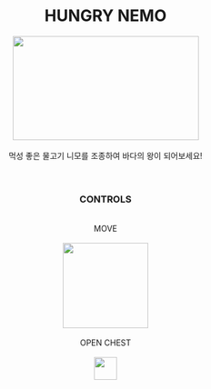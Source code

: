 <div align=center>
<h1>HUNGRY NEMO</h1>
   <img width="327" height="183" src = https://github.com/user-attachments/assets/2b81c954-edd8-4789-ad67-bd99922702fa>
</br></br>
  먹성 좋은 물고기 니모를 조종하여 바다의 왕이 되어보세요! </br></br></br> 
  <h3>CONTROLS</h3></br>
   MOVE</br></br>
   <img width="150" src = "https://github.com/user-attachments/assets/32aa1b88-0797-4462-9e75-1a162d37719b"></br>
</br>
OPEN CHEST</br></br>
   <img width="40" src = "https://github.com/user-attachments/assets/e749cfbc-07e2-4581-a033-b611fab448d3">

</div>

